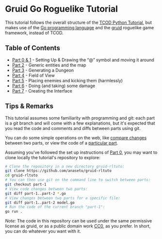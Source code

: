 # Gruid Go Roguelike Tutorial

This tutorial follows the overall structure of the [TCOD Python
Tutorial](http://rogueliketutorials.com/tutorials/tcod/v2), but makes use of
the [Go programming language](https://golang.org/) and the
[gruid](https://github.com/anaseto/gruid) roguelike game framework, instead of
TCOD.

## Table of Contents

* [Part 0 & 1](https://github.com/anaseto/gruid-rltuto/tree/part-1) - Setting Up & Drawing the “@” symbol and moving it around
* [Part 2](https://github.com/anaseto/gruid-rltuto/tree/part-2) - Generic entities and the map
* [Part 3](https://github.com/anaseto/gruid-rltuto/tree/part-3) - Generating a Dungeon
* [Part 4](https://github.com/anaseto/gruid-rltuto/tree/part-4) - Field of View
* [Part 5](https://github.com/anaseto/gruid-rltuto/tree/part-5) - Placing enemies and kicking them (harmlessly)
* [Part 6](https://github.com/anaseto/gruid-rltuto/tree/part-6) - Doing (and taking) some damage
* [Part 7](https://github.com/anaseto/gruid-rltuto/tree/part-7) - Creating the Interface

## Tips & Remarks

This tutorial assumes some familiarity with programming and git: each part is a
git branch and will come with a few explanations, but it's expected that you
read the code and comments and diffs between parts using git.

You can do some simple operations on the web, like [compare
changes](https://github.com/anaseto/gruid-rltuto/compare/part-1...part-2)
between two parts, or view the code of a [particular
part](https://github.com/anaseto/gruid-rltuto/tree/part-1).

Assuming you've followed the set up instructions of [Part
0](https://github.com/anaseto/gruid-rltuto/tree/part-1), you may want to clone
locally the tutorial's repository to explore:

``` sh
# Clone the repository in a new directory gruid-rltuto:
git clone https://github.com/anaseto/gruid-rltuto
cd gruid-rltuto
# You can then use git on the command line to switch between parts:
git checkout part-1
# View code changes between two parts:
git diff part-1..part-2 *.go
# View changes between two parts for a specific file:
git diff part-1..part-2 model.go
# Run the code of the current branch "part-1":
go run .
```

*Note:* The code in this repository can be used under the same permissive
license as gruid, or as a public domain work
[CC0](https://creativecommons.org/publicdomain/zero/1.0/), as you prefer. In
short, you can do whatever you want with it.

